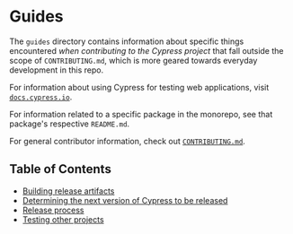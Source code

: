 # Guides

The `guides` directory contains information about specific things encountered *when contributing to the Cypress project* that fall outside the scope of `CONTRIBUTING.md`, which is more geared towards everyday development in this repo.

For information about using Cypress for testing web applications, visit [`docs.cypress.io`](https://docs.cypress.io).

For information related to a specific package in the monorepo, see that package's respective `README.md`.

For general contributor information, check out [`CONTRIBUTING.md`](../CONTRIBUTING.md).

## Table of Contents

* [Building release artifacts](./building-release-artifacts.md)
* [Determining the next version of Cypress to be released](./next-version.md)
* [Release process](./release-process.md)
* [Testing other projects](./testing-other-projects.md)